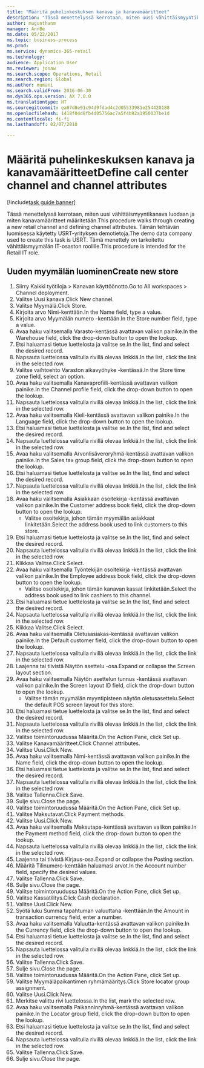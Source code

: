 ```yaml
--- 
title: "Määritä puhelinkeskuksen kanava ja kanavamääritteet"
description: "Tässä menettelyssä kerrotaan, miten uusi vähittäismyyntikanava luodaan ja miten kanavamääritteet määritetään."
author: mugunthanm
manager: AnnBe
ms.date: 05/22/2017
ms.topic: business-process
ms.prod: 
ms.service: dynamics-365-retail
ms.technology: 
audience: Application User
ms.reviewer: josaw
ms.search.scope: Operations, Retail
ms.search.region: Global
ms.author: mumani
ms.search.validFrom: 2016-06-30
ms.dyn365.ops.version: AX 7.0.0
ms.translationtype: HT
ms.sourcegitcommit: ea07d8e91c94d9fdad4c2d05533981e254420188
ms.openlocfilehash: 1418f04d8fb4d05756ac7a5f4b92a1950037be1d
ms.contentlocale: fi-fi
ms.lasthandoff: 02/07/2018

---
```

# <a name="define-call-center-channel-and-channel-attributes"></a><span data-ttu-id="eb522-103">Määritä puhelinkeskuksen kanava ja kanavamääritteet</span><span class="sxs-lookup"><span data-stu-id="eb522-103">Define call center channel and channel attributes</span></span>

[!include[task guide banner](../includes/task-guide-banner.md)]

<span data-ttu-id="eb522-104">Tässä menettelyssä kerrotaan, miten uusi vähittäismyyntikanava luodaan ja miten kanavamääritteet määritetään.</span><span class="sxs-lookup"><span data-stu-id="eb522-104">This procedure walks through creating a new retail channel and defining channel attributes.</span></span> <span data-ttu-id="eb522-105">Tämän tehtävän luomisessa käytetty USRT-yrityksen demotietoja.</span><span class="sxs-lookup"><span data-stu-id="eb522-105">The demo data company used to create this task is USRT.</span></span> <span data-ttu-id="eb522-106">Tämä menettely on tarkoitettu vähittäismyymälän IT-osaston roolille.</span><span class="sxs-lookup"><span data-stu-id="eb522-106">This procedure is intended for the Retail IT role.</span></span>


## <a name="create-new-store"></a><span data-ttu-id="eb522-107">Uuden myymälän luominen</span><span class="sxs-lookup"><span data-stu-id="eb522-107">Create new store</span></span>
1. <span data-ttu-id="eb522-108">Siirry Kaikki työtiloja > Kanavan käyttöönotto.</span><span class="sxs-lookup"><span data-stu-id="eb522-108">Go to All workspaces > Channel deployment.</span></span>
2. <span data-ttu-id="eb522-109">Valitse Uusi kanava.</span><span class="sxs-lookup"><span data-stu-id="eb522-109">Click New channel.</span></span>
3. <span data-ttu-id="eb522-110">Valitse Myymälä.</span><span class="sxs-lookup"><span data-stu-id="eb522-110">Click Store.</span></span>
4. <span data-ttu-id="eb522-111">Kirjoita arvo Nimi-kenttään.</span><span class="sxs-lookup"><span data-stu-id="eb522-111">In the Name field, type a value.</span></span>
5. <span data-ttu-id="eb522-112">Kirjoita arvo Myymälän numero -kenttään.</span><span class="sxs-lookup"><span data-stu-id="eb522-112">In the Store number field, type a value.</span></span>
6. <span data-ttu-id="eb522-113">Avaa haku valitsemalla Varasto-kentässä avattavan valikon painike.</span><span class="sxs-lookup"><span data-stu-id="eb522-113">In the Warehouse field, click the drop-down button to open the lookup.</span></span>
7. <span data-ttu-id="eb522-114">Etsi haluamasi tietue luettelosta ja valitse se.</span><span class="sxs-lookup"><span data-stu-id="eb522-114">In the list, find and select the desired record.</span></span>
8. <span data-ttu-id="eb522-115">Napsauta luettelossa valitulla rivillä olevaa linkkiä.</span><span class="sxs-lookup"><span data-stu-id="eb522-115">In the list, click the link in the selected row.</span></span>
9. <span data-ttu-id="eb522-116">Valitse vaihtoehto Varaston aikavyöhyke -kentässä.</span><span class="sxs-lookup"><span data-stu-id="eb522-116">In the Store time zone field, select an option.</span></span>
10. <span data-ttu-id="eb522-117">Avaa haku valitsemalla Kanavaprofiili-kentässä avattavan valikon painike.</span><span class="sxs-lookup"><span data-stu-id="eb522-117">In the Channel profile field, click the drop-down button to open the lookup.</span></span>
11. <span data-ttu-id="eb522-118">Napsauta luettelossa valitulla rivillä olevaa linkkiä.</span><span class="sxs-lookup"><span data-stu-id="eb522-118">In the list, click the link in the selected row.</span></span>
12. <span data-ttu-id="eb522-119">Avaa haku valitsemalla Kieli-kentässä avattavan valikon painike.</span><span class="sxs-lookup"><span data-stu-id="eb522-119">In the Language field, click the drop-down button to open the lookup.</span></span>
13. <span data-ttu-id="eb522-120">Etsi haluamasi tietue luettelosta ja valitse se.</span><span class="sxs-lookup"><span data-stu-id="eb522-120">In the list, find and select the desired record.</span></span>
14. <span data-ttu-id="eb522-121">Napsauta luettelossa valitulla rivillä olevaa linkkiä.</span><span class="sxs-lookup"><span data-stu-id="eb522-121">In the list, click the link in the selected row.</span></span>
15. <span data-ttu-id="eb522-122">Avaa haku valitsemalla Arvonlisäveroryhmä-kentässä avattavan valikon painike.</span><span class="sxs-lookup"><span data-stu-id="eb522-122">In the Sales tax group field, click the drop-down button to open the lookup.</span></span>
16. <span data-ttu-id="eb522-123">Etsi haluamasi tietue luettelosta ja valitse se.</span><span class="sxs-lookup"><span data-stu-id="eb522-123">In the list, find and select the desired record.</span></span>
17. <span data-ttu-id="eb522-124">Napsauta luettelossa valitulla rivillä olevaa linkkiä.</span><span class="sxs-lookup"><span data-stu-id="eb522-124">In the list, click the link in the selected row.</span></span>
18. <span data-ttu-id="eb522-125">Avaa haku valitsemalla Asiakkaan osoitekirja -kentässä avattavan valikon painike.</span><span class="sxs-lookup"><span data-stu-id="eb522-125">In the Customer address book field, click the drop-down button to open the lookup.</span></span>
    * <span data-ttu-id="eb522-126">Valitse osoitekirja, johon tämän myymälän asiakkaat linkitetään.</span><span class="sxs-lookup"><span data-stu-id="eb522-126">Select the address book used to link customers to this store.</span></span>  
19. <span data-ttu-id="eb522-127">Etsi haluamasi tietue luettelosta ja valitse se.</span><span class="sxs-lookup"><span data-stu-id="eb522-127">In the list, find and select the desired record.</span></span>
20. <span data-ttu-id="eb522-128">Napsauta luettelossa valitulla rivillä olevaa linkkiä.</span><span class="sxs-lookup"><span data-stu-id="eb522-128">In the list, click the link in the selected row.</span></span>
21. <span data-ttu-id="eb522-129">Klikkaa Valitse.</span><span class="sxs-lookup"><span data-stu-id="eb522-129">Click Select.</span></span>
22. <span data-ttu-id="eb522-130">Avaa haku valitsemalla Työntekijän osoitekirja -kentässä avattavan valikon painike.</span><span class="sxs-lookup"><span data-stu-id="eb522-130">In the Employee address book field, click the drop-down button to open the lookup.</span></span>
    * <span data-ttu-id="eb522-131">Valitse osoitekirja, johon tämän kanavan kassat linkitetään.</span><span class="sxs-lookup"><span data-stu-id="eb522-131">Select the address book used to link cashiers to this channel.</span></span>  
23. <span data-ttu-id="eb522-132">Etsi haluamasi tietue luettelosta ja valitse se.</span><span class="sxs-lookup"><span data-stu-id="eb522-132">In the list, find and select the desired record.</span></span>
24. <span data-ttu-id="eb522-133">Napsauta luettelossa valitulla rivillä olevaa linkkiä.</span><span class="sxs-lookup"><span data-stu-id="eb522-133">In the list, click the link in the selected row.</span></span>
25. <span data-ttu-id="eb522-134">Klikkaa Valitse.</span><span class="sxs-lookup"><span data-stu-id="eb522-134">Click Select.</span></span>
26. <span data-ttu-id="eb522-135">Avaa haku valitsemalla Oletusasiakas-kentässä avattavan valikon painike.</span><span class="sxs-lookup"><span data-stu-id="eb522-135">In the Default customer field, click the drop-down button to open the lookup.</span></span>
27. <span data-ttu-id="eb522-136">Napsauta luettelossa valitulla rivillä olevaa linkkiä.</span><span class="sxs-lookup"><span data-stu-id="eb522-136">In the list, click the link in the selected row.</span></span>
28. <span data-ttu-id="eb522-137">Laajenna tai tiivistä Näytön asettelu -osa.</span><span class="sxs-lookup"><span data-stu-id="eb522-137">Expand or collapse the Screen layout section.</span></span>
29. <span data-ttu-id="eb522-138">Avaa haku valitsemalla Näytön asettelun tunnus -kentässä avattavan valikon painike.</span><span class="sxs-lookup"><span data-stu-id="eb522-138">In the Screen layout ID field, click the drop-down button to open the lookup.</span></span>
    * <span data-ttu-id="eb522-139">Valitse tämän myymälän myyntipisteen näytön oletusasettelu.</span><span class="sxs-lookup"><span data-stu-id="eb522-139">Select the default POS screen layout for this store.</span></span>  
30. <span data-ttu-id="eb522-140">Etsi haluamasi tietue luettelosta ja valitse se.</span><span class="sxs-lookup"><span data-stu-id="eb522-140">In the list, find and select the desired record.</span></span>
31. <span data-ttu-id="eb522-141">Napsauta luettelossa valitulla rivillä olevaa linkkiä.</span><span class="sxs-lookup"><span data-stu-id="eb522-141">In the list, click the link in the selected row.</span></span>
32. <span data-ttu-id="eb522-142">Valitse toimintoruudussa Määritä.</span><span class="sxs-lookup"><span data-stu-id="eb522-142">On the Action Pane, click Set up.</span></span>
33. <span data-ttu-id="eb522-143">Valitse Kanavamääritteet.</span><span class="sxs-lookup"><span data-stu-id="eb522-143">Click Channel attributes.</span></span>
34. <span data-ttu-id="eb522-144">Valitse Uusi.</span><span class="sxs-lookup"><span data-stu-id="eb522-144">Click New.</span></span>
35. <span data-ttu-id="eb522-145">Avaa haku valitsemalla Nimi-kentässä avattavan valikon painike.</span><span class="sxs-lookup"><span data-stu-id="eb522-145">In the Name field, click the drop-down button to open the lookup.</span></span>
36. <span data-ttu-id="eb522-146">Etsi haluamasi tietue luettelosta ja valitse se.</span><span class="sxs-lookup"><span data-stu-id="eb522-146">In the list, find and select the desired record.</span></span>
37. <span data-ttu-id="eb522-147">Napsauta luettelossa valitulla rivillä olevaa linkkiä.</span><span class="sxs-lookup"><span data-stu-id="eb522-147">In the list, click the link in the selected row.</span></span>
38. <span data-ttu-id="eb522-148">Valitse Tallenna.</span><span class="sxs-lookup"><span data-stu-id="eb522-148">Click Save.</span></span>
39. <span data-ttu-id="eb522-149">Sulje sivu.</span><span class="sxs-lookup"><span data-stu-id="eb522-149">Close the page.</span></span>
40. <span data-ttu-id="eb522-150">Valitse toimintoruudussa Määritä.</span><span class="sxs-lookup"><span data-stu-id="eb522-150">On the Action Pane, click Set up.</span></span>
41. <span data-ttu-id="eb522-151">Valitse Maksutavat.</span><span class="sxs-lookup"><span data-stu-id="eb522-151">Click Payment methods.</span></span>
42. <span data-ttu-id="eb522-152">Valitse Uusi.</span><span class="sxs-lookup"><span data-stu-id="eb522-152">Click New.</span></span>
43. <span data-ttu-id="eb522-153">Avaa haku valitsemalla Maksutapa-kentässä avattavan valikon painike.</span><span class="sxs-lookup"><span data-stu-id="eb522-153">In the Payment method field, click the drop-down button to open the lookup.</span></span>
44. <span data-ttu-id="eb522-154">Napsauta luettelossa valitulla rivillä olevaa linkkiä.</span><span class="sxs-lookup"><span data-stu-id="eb522-154">In the list, click the link in the selected row.</span></span>
45. <span data-ttu-id="eb522-155">Laajenna tai tiivistä Kirjaus-osa.</span><span class="sxs-lookup"><span data-stu-id="eb522-155">Expand or collapse the Posting section.</span></span>
46. <span data-ttu-id="eb522-156">Määritä Tilinumero-kenttään haluamasi arvot.</span><span class="sxs-lookup"><span data-stu-id="eb522-156">In the Account number field, specify the desired values.</span></span>
47. <span data-ttu-id="eb522-157">Valitse Tallenna.</span><span class="sxs-lookup"><span data-stu-id="eb522-157">Click Save.</span></span>
48. <span data-ttu-id="eb522-158">Sulje sivu.</span><span class="sxs-lookup"><span data-stu-id="eb522-158">Close the page.</span></span>
49. <span data-ttu-id="eb522-159">Valitse toimintoruudussa Määritä.</span><span class="sxs-lookup"><span data-stu-id="eb522-159">On the Action Pane, click Set up.</span></span>
50. <span data-ttu-id="eb522-160">Valitse Kassatilitys.</span><span class="sxs-lookup"><span data-stu-id="eb522-160">Click Cash declaration.</span></span>
51. <span data-ttu-id="eb522-161">Valitse Uusi.</span><span class="sxs-lookup"><span data-stu-id="eb522-161">Click New.</span></span>
52. <span data-ttu-id="eb522-162">Syötä luku Summa tapahtuman valuuttana -kenttään.</span><span class="sxs-lookup"><span data-stu-id="eb522-162">In the Amount in transaction currency field, enter a number.</span></span>
53. <span data-ttu-id="eb522-163">Avaa haku valitsemalla Valuutta-kentässä avattavan valikon painike.</span><span class="sxs-lookup"><span data-stu-id="eb522-163">In the Currency field, click the drop-down button to open the lookup.</span></span>
54. <span data-ttu-id="eb522-164">Etsi haluamasi tietue luettelosta ja valitse se.</span><span class="sxs-lookup"><span data-stu-id="eb522-164">In the list, find and select the desired record.</span></span>
55. <span data-ttu-id="eb522-165">Napsauta luettelossa valitulla rivillä olevaa linkkiä.</span><span class="sxs-lookup"><span data-stu-id="eb522-165">In the list, click the link in the selected row.</span></span>
56. <span data-ttu-id="eb522-166">Valitse Tallenna.</span><span class="sxs-lookup"><span data-stu-id="eb522-166">Click Save.</span></span>
57. <span data-ttu-id="eb522-167">Sulje sivu.</span><span class="sxs-lookup"><span data-stu-id="eb522-167">Close the page.</span></span>
58. <span data-ttu-id="eb522-168">Valitse toimintoruudussa Määritä.</span><span class="sxs-lookup"><span data-stu-id="eb522-168">On the Action Pane, click Set up.</span></span>
59. <span data-ttu-id="eb522-169">Valitse Myymäläpaikantimen ryhmämääritys.</span><span class="sxs-lookup"><span data-stu-id="eb522-169">Click Store locator group assignment.</span></span>
60. <span data-ttu-id="eb522-170">Valitse Uusi.</span><span class="sxs-lookup"><span data-stu-id="eb522-170">Click New.</span></span>
61. <span data-ttu-id="eb522-171">Merkitse valittu rivi luettelossa.</span><span class="sxs-lookup"><span data-stu-id="eb522-171">In the list, mark the selected row.</span></span>
62. <span data-ttu-id="eb522-172">Avaa haku valitsemalla Paikanninryhmä-kentässä avattavan valikon painike.</span><span class="sxs-lookup"><span data-stu-id="eb522-172">In the Locator group field, click the drop-down button to open the lookup.</span></span>
63. <span data-ttu-id="eb522-173">Etsi haluamasi tietue luettelosta ja valitse se.</span><span class="sxs-lookup"><span data-stu-id="eb522-173">In the list, find and select the desired record.</span></span>
64. <span data-ttu-id="eb522-174">Napsauta luettelossa valitulla rivillä olevaa linkkiä.</span><span class="sxs-lookup"><span data-stu-id="eb522-174">In the list, click the link in the selected row.</span></span>
65. <span data-ttu-id="eb522-175">Valitse Tallenna.</span><span class="sxs-lookup"><span data-stu-id="eb522-175">Click Save.</span></span>
66. <span data-ttu-id="eb522-176">Sulje sivu.</span><span class="sxs-lookup"><span data-stu-id="eb522-176">Close the page.</span></span>


